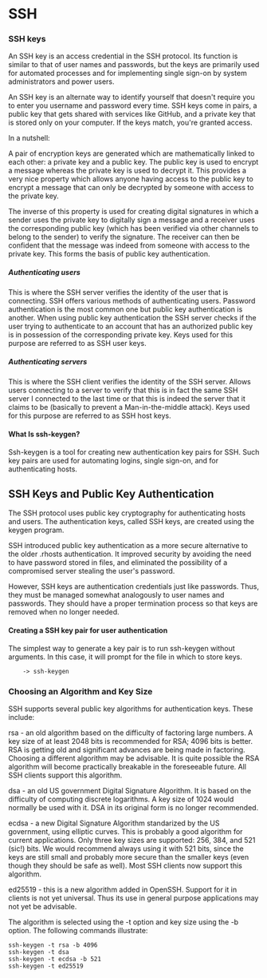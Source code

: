 # SSH
### SSH keys
An SSH key is an access credential in the SSH protocol. Its function is similar to that of user names and passwords, but the keys are primarily 
used for automated processes and for implementing single sign-on by system administrators and power users.

An SSH key is an alternate way to identify yourself that doesn't require you to enter you username and password every time. SSH keys come in pairs, 
a public key that gets shared with services like GitHub, and a private key that is stored only on your computer. If the keys match, you're granted access.

In a nutshell:

A pair of encryption keys are generated which are mathematically linked to each other: a private key and a public key. 
The public key is used to encrypt a message whereas the private key is used to decrypt it. This provides a very nice 
property which allows anyone having access to the public key to encrypt a message that can only be decrypted by someone with access to the private key.

The inverse of this property is used for creating digital signatures in which a sender uses the private key to digitally sign a message and a receiver 
uses the corresponding public key (which has been verified via other channels to belong to the sender) to verify the signature. The receiver can then 
be confident that the message was indeed from someone with access to the private key. This forms the basis of public key authentication.

##### Authenticating users
This is where the SSH server verifies the identity of the user that is connecting. SSH offers various methods of authenticating users. Password authentication is the most common one but public key authentication is another.
When using public key authentication the SSH server checks if the user trying to authenticate to an account that has an authorized public key is in possession of the corresponding private key. Keys used for this purpose are referred to as SSH user keys.


##### Authenticating servers
This is where the SSH client verifies the identity of the SSH server. Allows users connecting to a server to verify that this is in fact the same SSH server I connected to the last time or that this is indeed the server that it claims to be 
(basically to prevent a Man-in-the-middle attack). Keys used for this purpose are referred to as SSH host keys.

#### What Is ssh-keygen?
Ssh-keygen is a tool for creating new authentication key pairs for SSH. Such key pairs are used for automating logins, single sign-on, and for authenticating hosts.

## SSH Keys and Public Key Authentication
The SSH protocol uses public key cryptography for authenticating hosts and users. The authentication keys, called SSH keys, are created using the keygen program.

SSH introduced public key authentication as a more secure alternative to the older .rhosts authentication. It improved security by avoiding the need to have password stored in files, and eliminated the possibility of a compromised server stealing the user's password.

However, SSH keys are authentication credentials just like passwords. Thus, they must be managed somewhat analogously to user names and passwords. They should have a proper termination process so that keys are removed when no longer needed.

#### Creating a SSH key pair for user authentication
The simplest way to generate a key pair is to run ssh-keygen without arguments. In this case, it will prompt for the file in which to store keys.

        -> ssh-keygen
        
### Choosing an Algorithm and Key Size

SSH supports several public key algorithms for authentication keys. These include:

rsa - an old algorithm based on the difficulty of factoring large numbers. A key size of at least 2048 bits is recommended for RSA; 4096 bits is better. RSA is getting old and significant advances are being made in factoring. Choosing a different algorithm may be advisable. It is quite possible the RSA algorithm will become practically breakable in the foreseeable future. All SSH clients support this algorithm.

dsa - an old US government Digital Signature Algorithm. It is based on the difficulty of computing discrete logarithms. A key size of 1024 would normally be used with it. DSA in its original form is no longer recommended.

ecdsa - a new Digital Signature Algorithm standarized by the US government, using elliptic curves. This is probably a good algorithm for current applications. Only three key sizes are supported: 256, 384, and 521 (sic!) bits. We would recommend always using it with 521 bits, since the keys are still small and probably more secure than the smaller keys (even though they should be safe as well). Most SSH clients now support this algorithm.

ed25519 - this is a new algorithm added in OpenSSH. Support for it in clients is not yet universal. Thus its use in general purpose applications may not yet be advisable.

The algorithm is selected using the -t option and key size using the -b option. The following commands illustrate:

    ssh-keygen -t rsa -b 4096
    ssh-keygen -t dsa
    ssh-keygen -t ecdsa -b 521
    ssh-keygen -t ed25519
